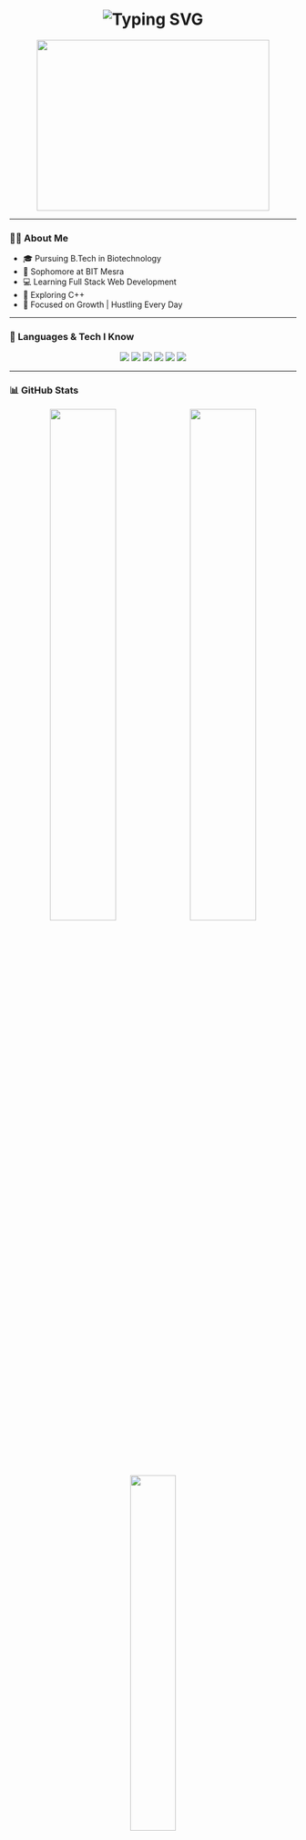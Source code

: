 <h1 align="center">
  <img src="https://readme-typing-svg.demolab.com?font=Fira+Code&pause=1000&color=00F7FF&width=435&lines=Hii%2C+I'm+Aditya+Singh!" alt="Typing SVG" />
</h1>

<p align="center">
  <img src="https://media.giphy.com/media/RbDKaczqWovIugyJmW/giphy.gif" width="90%" height="300px" />
</p>

---

### 👨‍💻 About Me

- 🎓 Pursuing B.Tech in Biotechnology  
- 🧪 Sophomore at BIT Mesra  
- 💻 Learning Full Stack Web Development  
- 🧠 Exploring C++ 
- 💪 Focused on Growth | Hustling Every Day  

---

### 🧠 Languages & Tech I Know

<div align="center">
  <img src="https://img.shields.io/badge/C-blue?style=for-the-badge&logo=c&logoColor=white" />
  <img src="https://img.shields.io/badge/C++-00599C?style=for-the-badge&logo=c%2B%2B&logoColor=white" />
  <img src="https://img.shields.io/badge/HTML5-E34F26?style=for-the-badge&logo=html5&logoColor=white" />
  <img src="https://img.shields.io/badge/CSS3-1572B6?style=for-the-badge&logo=css3&logoColor=white" />
  <img src="https://img.shields.io/badge/Git-F05032?style=for-the-badge&logo=git&logoColor=white" />
  <img src="https://img.shields.io/badge/GitHub-181717?style=for-the-badge&logo=github&logoColor=white" />
</div>

---

### 📊 GitHub Stats

<div align="center">
  <img src="https://github-readme-stats.vercel.app/api?username=Aditya140205&show_icons=true&theme=tokyonight&hide_border=true" width="48%" />
  <img src="https://github-readme-streak-stats.herokuapp.com/?user=Aditya140205&theme=tokyonight&hide_border=true" width="48%" />
</div>

<div align="center">
  <img src="https://github-readme-stats.vercel.app/api/top-langs/?username=Aditya140205&layout=compact&theme=tokyonight&hide_border=true" width="40%" />
</div>

---

### 🌐 Connect With Me

<p align="left">
  <a href="https://linkedin.com/in/aditya-singh-0164b9252/" target="_blank">
    <img src="https://img.shields.io/badge/LinkedIn-0A66C2?style=for-the-badge&logo=linkedin&logoColor=white" alt="LinkedIn"/>
  </a>
  <a href="https://leetcode.com/u/Aadi1402/" target="_blank">
    <img src="https://img.shields.io/badge/LeetCode-FFA116?style=for-the-badge&logo=LeetCode&logoColor=black" alt="LeetCode"/>
  </a>
  <a href="https://codeforces.com/profile/aditya1402.singh" target="_blank">
    <img src="https://img.shields.io/badge/Codeforces-1F8ACB?style=for-the-badge&logo=codeforces&logoColor=white" alt="Codeforces"/>
  </a>
  <a href="https://x.com/Aadi_1402_" target="_blank">
    <img src="https://img.shields.io/badge/Twitter-000000?style=for-the-badge&logo=x&logoColor=white" alt="Twitter"/>
  </a>
</p>

---

### 🔍 Currently Learning

- HTML, CSS (Frontend Design)
- C++ Programming & Basics of DSA
- Git & GitHub for Version Control
- Problem Solving on LeetCode

---

### 🧰 Tools I Use

- Git, GitHub, VS Code
- Chrome DevTools, Figma (UI Design)
- Notion, Google Keep (For Notes)

---

### 🌍 Languages I Speak

- English  
- Hindi  

---

### 💬 Why I Code

> *“I code because I love solving real problems and collaborating with others. I'm driven by curiosity, continuous learning, and the joy of building things that matter. I believe technology is the tool of the future — and by learning to code, I’m preparing myself to contribute meaningfully in that future, building tools, platforms, and products that can help people at scale.”*

---
